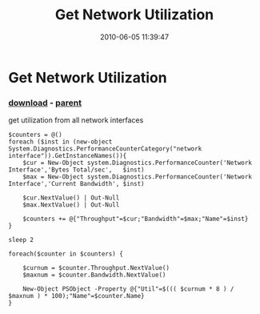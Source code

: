 ﻿---
pid:            1900
poster:         Joel Bennett
title:          Get Network Utilization
date:           2010-06-05 11:39:47
format:         posh
parent:         1352
parent:         1352

---

# Get Network Utilization

### [download](1900.ps1) - [parent](1352.md)

get utilization from all network interfaces

```posh
$counters = @()
foreach ($inst in (new-object System.Diagnostics.PerformanceCounterCategory("network interface")).GetInstanceNames()){
	$cur = New-Object system.Diagnostics.PerformanceCounter('Network Interface','Bytes Total/sec',   $inst)
	$max = New-Object system.Diagnostics.PerformanceCounter('Network Interface','Current Bandwidth', $inst)

	$cur.NextValue() | Out-Null
	$max.NextValue() | Out-Null

	$counters += @{"Throughput"=$cur;"Bandwidth"=$max;"Name"=$inst}
}

sleep 2

foreach($counter in $counters) {

	$curnum = $counter.Throughput.NextValue()
	$maxnum = $counter.Bandwidth.NextValue()

	New-Object PSObject -Property @{"Util"=$((( $curnum * 8 ) / $maxnum ) * 100);"Name"=$counter.Name}
}
```
